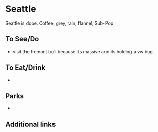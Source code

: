 # Seattle

Seattle is dope. Coffee, grey, rain, flannel, Sub-Pop

## To See/Do

* visit the fremont troll because its massive and its holding a vw bug

## To Eat/Drink

* 

## Parks 

* 

## Additional links
